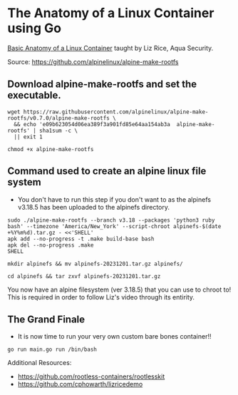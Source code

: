 # The Anatomy of a Linux Container using Go
[Basic Anatomy of a Linux Container](https://www.youtube.com/watch?v=jeTKgAEyhsA&t=1179s) taught by Liz Rice, Aqua Security.

Source: https://github.com/alpinelinux/alpine-make-rootfs  <br />

## Download alpine-make-rootfs and set the executable.
```console
wget https://raw.githubusercontent.com/alpinelinux/alpine-make-rootfs/v0.7.0/alpine-make-rootfs \
  && echo 'e09b623054d06ea389f3a901fd85e64aa154ab3a  alpine-make-rootfs' | sha1sum -c \
  || exit 1
```
```console
chmod +x alpine-make-rootfs
```

## Command used to create an alpine linux file system
* You don't have to run this step if you don't want to as the alpinefs v3.18.5 has been uploaded to the alpinefs directory.
```console
sudo ./alpine-make-rootfs --branch v3.18 --packages 'python3 ruby bash' --timezone 'America/New_York' --script-chroot alpinefs-$(date +%Y%m%d).tar.gz - <<'SHELL'
apk add --no-progress -t .make build-base bash
apk del --no-progress .make
SHELL
```
```console
mkdir alpinefs && mv alpinefs-20231201.tar.gz alpinefs/
```
```console
cd alpinefs && tar zxvf alpinefs-20231201.tar.gz
```
You now have an alpine filesystem (ver 3.18.5) that you can use to chroot to!  <br />
This is required in order to follow Liz's video through its entirity.

## The Grand Finale
* It is now time to run your very own custom bare bones container!!
```console
go run main.go run /bin/bash
```

Additional Resources:
* https://github.com/rootless-containers/rootlesskit
* https://github.com/cphowarth/lizricedemo
